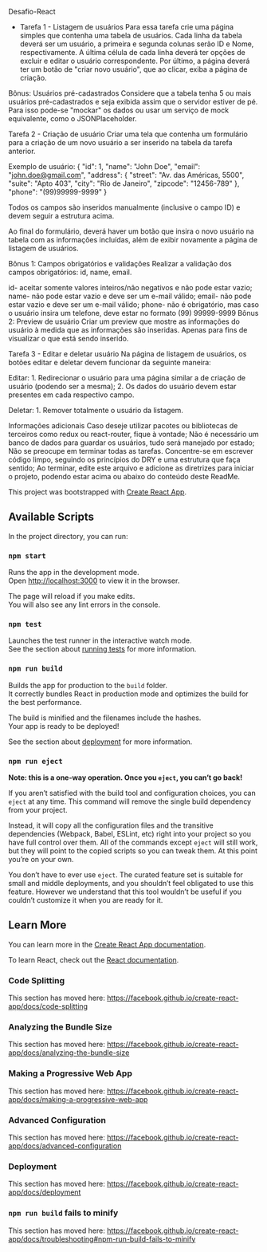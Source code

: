 Desafio-React
- Tarefa 1 - Listagem de usuários
Para essa tarefa crie uma página simples que contenha uma tabela de usuários.
Cada linha da tabela deverá ser um usuário, a primeira e segunda colunas serão ID e Nome, respectivamente.
A última célula de cada linha deverá ter opções de excluir e editar o usuário correspondente.
Por último, a página deverá ter um botão de "criar novo usuário", que ao clicar, exiba a página de criação.

Bônus: Usuários pré-cadastrados
Considere que a tabela tenha 5 ou mais usuários pré-cadastrados e seja exibida assim que o servidor estiver de pé. Para isso pode-se "mockar" os dados ou usar um serviço de mock equivalente, como o JSONPlaceholder.

Tarefa 2 - Criação de usuário
Criar uma tela que contenha um formulário para a criação de um novo usuário a ser inserido na tabela da tarefa anterior.

Exemplo de usuário:
{
"id": 1,
"name": "John Doe",
"email": "john.doe@gmail.com",
"address": {
"street": "Av. das Américas, 5500",
"suite": "Apto 403",
"city": "Rio de Janeiro",
"zipcode": "12456-789"
},
"phone": "(99)99999-9999"
}

Todos os campos são inseridos manualmente (inclusive o campo ID) e devem seguir a estrutura acima.

Ao final do formulário, deverá haver um botão que insira o novo usuário na tabela com as informações incluídas, além de exibir novamente a página de listagem de usuários.

Bônus 1: Campos obrigatórios e validações
Realizar a validação dos campos obrigatórios: id, name, email.

id- aceitar somente valores inteiros/não negativos e não pode estar vazio;
name- não pode estar vazio e deve ser um e-mail válido;
email- não pode estar vazio e deve ser um e-mail válido;
phone- não é obrigatório, mas caso o usuário insira um telefone, deve estar no formato (99) 99999-9999
Bônus 2: Preview de usuário
Criar um preview que mostre as informações do usuário à medida que as informações são inseridas. Apenas para fins de visualizar o que está sendo inserido.

Tarefa 3 - Editar e deletar usuário
Na página de listagem de usuários, os botões editar e deletar devem funcionar da seguinte maneira:

Editar: 1. Redirecionar o usuário para uma página similar a de criação de usuário (podendo ser a mesma);
2. Os dados do usuário devem estar presentes em cada respectivo campo.

Deletar: 1. Remover totalmente o usuário da listagem.

Informações adicionais
Caso deseje utilizar pacotes ou bibliotecas de terceiros como redux ou react-router, fique à vontade;
Não é necessário um banco de dados para guardar os usuários, tudo será manejado por estado;
Não se preocupe em terminar todas as tarefas. Concentre-se em escrever código limpo, seguindo os princípios do DRY e uma estrutura que faça sentido;
Ao terminar, edite este arquivo e adicione as diretrizes para iniciar o projeto, podendo estar acima ou abaixo do conteúdo deste ReadMe.


This project was bootstrapped with [Create React App](https://github.com/facebook/create-react-app).

## Available Scripts

In the project directory, you can run:

### `npm start`

Runs the app in the development mode.<br>
Open [http://localhost:3000](http://localhost:3000) to view it in the browser.

The page will reload if you make edits.<br>
You will also see any lint errors in the console.

### `npm test`

Launches the test runner in the interactive watch mode.<br>
See the section about [running tests](https://facebook.github.io/create-react-app/docs/running-tests) for more information.

### `npm run build`

Builds the app for production to the `build` folder.<br>
It correctly bundles React in production mode and optimizes the build for the best performance.

The build is minified and the filenames include the hashes.<br>
Your app is ready to be deployed!

See the section about [deployment](https://facebook.github.io/create-react-app/docs/deployment) for more information.

### `npm run eject`

**Note: this is a one-way operation. Once you `eject`, you can’t go back!**

If you aren’t satisfied with the build tool and configuration choices, you can `eject` at any time. This command will remove the single build dependency from your project.

Instead, it will copy all the configuration files and the transitive dependencies (Webpack, Babel, ESLint, etc) right into your project so you have full control over them. All of the commands except `eject` will still work, but they will point to the copied scripts so you can tweak them. At this point you’re on your own.

You don’t have to ever use `eject`. The curated feature set is suitable for small and middle deployments, and you shouldn’t feel obligated to use this feature. However we understand that this tool wouldn’t be useful if you couldn’t customize it when you are ready for it.

## Learn More

You can learn more in the [Create React App documentation](https://facebook.github.io/create-react-app/docs/getting-started).

To learn React, check out the [React documentation](https://reactjs.org/).

### Code Splitting

This section has moved here: https://facebook.github.io/create-react-app/docs/code-splitting

### Analyzing the Bundle Size

This section has moved here: https://facebook.github.io/create-react-app/docs/analyzing-the-bundle-size

### Making a Progressive Web App

This section has moved here: https://facebook.github.io/create-react-app/docs/making-a-progressive-web-app

### Advanced Configuration

This section has moved here: https://facebook.github.io/create-react-app/docs/advanced-configuration

### Deployment

This section has moved here: https://facebook.github.io/create-react-app/docs/deployment

### `npm run build` fails to minify

This section has moved here: https://facebook.github.io/create-react-app/docs/troubleshooting#npm-run-build-fails-to-minify
